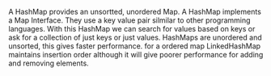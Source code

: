 A HashMap provides an unsortted, unordered Map.
A HashMap implements a Map Interface.
They use a key value pair silmilar to other programming languages.
With this HashMap we can search for values based on keys or ask for a collection of just keys or just values.
HashMaps are unordered and unsorted, this gives faster performance.
for a ordered map LinkedHashMap maintains insertion order although it will give poorer performance for adding and removing elements.